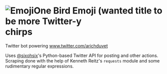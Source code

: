 # ![EmojiOne Bird Emoji (wanted title to be more Twitter-y](https://emojipedia-us.s3.amazonaws.com/cache/ea/72/ea7243c295616ebdf6d8e3c9165f0ac8.png) chirps
Twitter bot powering www.twitter.com/arichduvet

Uses [@sixohsix](https://github.com/sixohsix)'s Python-based Twitter API for posting and other actions.
Scraping done with the help of Kenneth Reitz's `requests` module and some rudimentary regular expressions.
